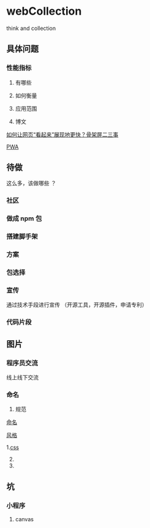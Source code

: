# webCollection
think and collection

## 具体问题

### 性能指标

1. 有哪些

2. 如何衡量

3. 应用范围

4. 博文

[如何让网页“看起来”展现地更快？骨架屏二三事](https://mp.weixin.qq.com/s/xmjfSRznFVrG8L2p-3HNUw)

[PWA](https://mp.weixin.qq.com/s/V7HJJUpd40yd0y03aMyJVw)



## 待做

这么多，该做哪些 ？

### 社区

### 做成 npm 包

### 搭建脚手架

### 方案

### 包选择

### 宣传

通过技术手段进行宣传 （开源工具，开源插件，申请专利）

### 代码片段


## 图片


### 程序员交流

线上线下交流


### 命名

1. 规范

 [命名](https://github.com/zhaotoday/bem)
 
 [风格](https://mp.weixin.qq.com/s/GPF7ZI508uDlrcuMYozqQg)

1.[css](https://github.com/ximan/css-name)

2.

3.

## 坑

### 小程序

1. canvas

